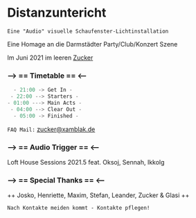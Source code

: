 # Distanzuntericht

`Eine "Audio" visuelle Schaufenster-Lichtinstallation`

Eine Homage an die Darmstädter Party/Club/Konzert Szene

Im Juni 2021 im leeren [Zucker](http://zuckersachen.de)

### --> == Timetable == <--
```js
  - 21:00 -> Get In -
 - 22:00 --> Starters -
- 01:00 ---> Main Acts -
 - 04:00 --> Clear Out -
  - 05:00 -> Finished -
```
`FAQ Mail:` [zucker@xamblak.de](mailto:zucker@xamblak.de)

### --> == Audio Trigger == <--
Loft House Sessions 2021.5 feat. Oksoj, Sennah, Ikkolg

### --> == Special Thanks == <--
++ Josko, Henriette, Maxim, Stefan, Leander, Zucker & Glasi ++

`Nach Kontakte meiden kommt - Kontakte pflegen!`
